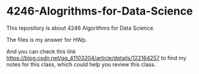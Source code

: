 # 4246-Alogrithms-for-Data-Science
This repository is about 4246 Algorithms for Data Science. 

The files is my answer for HWp.

And you can check this link https://blog.csdn.net/qq_41103204/article/details/122164257 to find my notes for this class, which could help you review this class.
